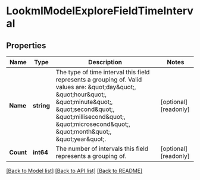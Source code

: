 # LookmlModelExploreFieldTimeInterval

## Properties

Name | Type | Description | Notes
------------ | ------------- | ------------- | -------------
**Name** | **string** | The type of time interval this field represents a grouping of. Valid values are: \&quot;day\&quot;, \&quot;hour\&quot;, \&quot;minute\&quot;, \&quot;second\&quot;, \&quot;millisecond\&quot;, \&quot;microsecond\&quot;, \&quot;month\&quot;, \&quot;year\&quot;. | [optional] [readonly] 
**Count** | **int64** | The number of intervals this field represents a grouping of. | [optional] [readonly] 

[[Back to Model list]](../README.md#documentation-for-models) [[Back to API list]](../README.md#documentation-for-api-endpoints) [[Back to README]](../README.md)


